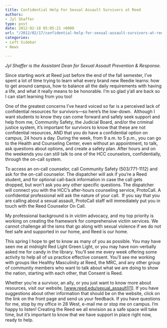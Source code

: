 ```yaml
---
title: Confidential Help For Sexual Assault Survivors at Reed
authors:
- Jyl Shaffer
type: post
date: 2012-02-18 05:05:21 +0000
url: "/2012/02/17/confidential-help-for-sexual-assault-survivors-at-reed/"
categories:
- Left Sidebar
- News

---
```

_Jyl Shaffer is the Assistant Dean for Sexual Assault Prevention & Response._

Since starting work at Reed just before the end of the fall semester, I’ve spent a lot of time trying to learn what every brand new Reedie learns: how to get around campus, how to balance all the daily requirements with having a life, and what it really means to be honorable. I’m so glad y’all are back so I can start learning from you too!

One of the greatest concerns I’ve heard voiced so far is a perceived lack of confidential resources for survivors—so here’s the low-down.  Although I want students to know they can come forward and safely seek support and help from me, Community Safety, the Judicial Board, and/or the criminal justice system, it’s important for survivors to know that these are not confidential resources, AND that you do have a confidential option on campus, 24 hours a day. During the week, from 9 a.m. to 5 p.m., you can go to the Health and Counseling Center, even without an appointment, to talk, ask questions about options, and create a safety plan. After hours and on the weekends you can still talk to one of the HCC counselors, confidentially, through the on-call system.

To access an on-call counselor, call Community Safety (503/771-1112) and ask for the on-call counselor. The dispatcher will ask if you’re a Reed student, and for optional call-back information in case the call gets dropped, but won’t ask you any other specific questions. The dispatcher will connect you with the HCC’s after-hours counseling service, ProtoCall. A confidential professional will ask the nature of your call.  If you say that you are calling about a sexual assault, ProtoCall staff will immediately put you in touch with the Reed Counselor On Call.

My professional background is in victim advocacy, and my top priority is working on creating the framework for comprehensive victim services. We cannot challenge all the isms that go along with sexual violence if we do not feel safe and supported in our home, and Reed is our home.

This spring I hope to get to know as many of you as possible. You may have seen me at midnight Red Light Green Light, or you may have non-verbally asked me for candy in the library. You’ll see me every week offering some activity to help all of us practice effective consent. You’ll see me working with groups like Healthy Masculinity at Reed, the MRC, and any other group of community members who want to talk about what we are doing to show the nation, starting with each other, that Consent is Reed.

Whether you’re a survivor, an ally, or you just want to know more about resources, visit our website, [www.reed.edu/sexual_assault][1]. If you have suggestions about other information that should be on the website, click on the link on the front page and send us your feedback. If you have questions for me, stop by my office in 28 West, e-mail me or stop me on campus. I’m happy to listen! Creating the Reed we all envision as a safe space will take time, but it’s important to know that we have support in place right now, ready to help.

 [1]: http://www.reed.edu/sexual_assault